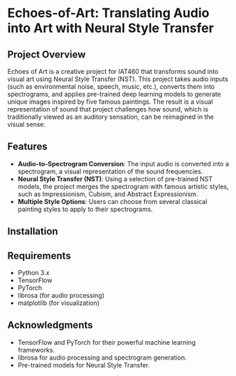# Echoes-of-Art: Translating Audio into Art with Neural Style Transfer

## Project Overview

Echoes of Art is a creative project for IAT460 that transforms sound into visual art using Neural Style Transfer (NST). This project takes audio inputs (such as environmental noise, speech, music, etc.), converts them into spectrograms, and applies pre-trained deep learning models to generate unique images inspired by five famous paintings. The result is a visual representation of sound that project challenges how sound, which is traditionally viewed as an auditory sensation, can be reimagined in the visual sense.

## Features
- **Audio-to-Spectrogram Conversion**: The input audio is converted into a spectrogram, a visual representation of the sound frequencies.
- **Neural Style Transfer (NST)**: Using a selection of pre-trained NST models, the project merges the spectrogram with famous artistic styles, such as Impressionism, Cubism, and Abstract Expressionism.
- **Multiple Style Options**: Users can choose from several classical painting styles to apply to their spectrograms.

## Installation
## Requirements
- Python 3.x
- TensorFlow
- PyTorch
- librosa (for audio processing)
- matplotlib (for visualization)



## Acknowledgments
- TensorFlow and PyTorch for their powerful machine learning frameworks.
- librosa for audio processing and spectrogram generation.
- Pre-trained models for Neural Style Transfer.